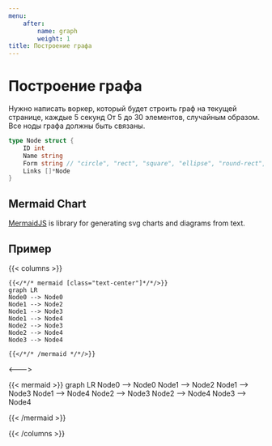 ```yaml
---
menu:
    after:
        name: graph
        weight: 1
title: Построение графа
---
```


# Построение графа

Нужно написать воркер, который будет строить граф на текущей странице, каждые 5 секунд
От 5 до 30 элементов, случайным образом. Все ноды графа должны быть связаны.

```go
type Node struct {
	ID int
	Name string
	Form string // "circle", "rect", "square", "ellipse", "round-rect", "rhombus"
	Links []*Node
}
```

## Mermaid Chart

[MermaidJS](https://mermaid-js.github.io/) is library for generating svg charts and diagrams from text.

## Пример

{{< columns >}}
```tpl
{{</*/* mermaid [class="text-center"]*/*/>}}
graph LR
Node0 --> Node0
Node1 --> Node2
Node1 --> Node3
Node1 --> Node4
Node2 --> Node3
Node2 --> Node4
Node3 --> Node4

{{</*/* /mermaid */*/>}}
```

<--->

{{< mermaid >}}
graph LR
Node0 --> Node0
Node1 --> Node2
Node1 --> Node3
Node1 --> Node4
Node2 --> Node3
Node2 --> Node4
Node3 --> Node4

{{< /mermaid >}}

{{< /columns >}}
